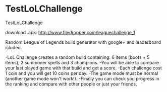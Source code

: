 # TestLoLChallenge
TestLoLChallenge

download .apk:
http://www.filedropper.com/leaguechallenge_1

Random League of Legends build generator with google+ and leaderboard icluded.

-LoL Challenge creates a random build containing: 6 items (boots + 5 items), 2 summoner spells and 3 champions.
-You will be able to compare your last played game with that build and get a score.
-Each challenge cost 1 coin and you will get 10 coins per day.
-The game mode must be normal (another game mode won\'t work!). 
-Finally you can check you progress in the ranking and compare with other people or just your friends.
